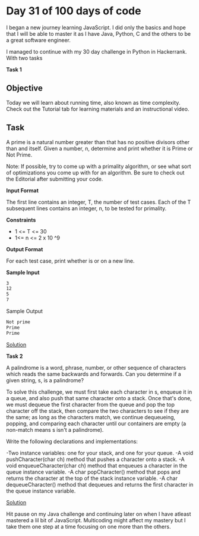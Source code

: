 # Day 31 of 100 days of code

I began a new journey learning JavaScript. I did only the basics and hope that I will be able to master it as I have Java, Python, C and the others to be a great software engineer. 

I managed to continue with my 30 day challenge in Python in Hackerrank. With two tasks

**Task 1** 
## Objective
Today we will learn about running time, also known as time complexity. Check out the Tutorial tab for learning materials and an instructional video.

## Task
A prime is a natural number greater than  that has no positive divisors other than  and itself. Given a number, n, determine and print whether it is Prime or Not Prime.

Note: If possible, try to come up with a  primality algorithm, or see what sort of optimizations you come up with for an  algorithm. Be sure to check out the Editorial after submitting your code.

**Input Format**

The first line contains an integer, T, the number of test cases.
Each of the T subsequent lines contains an integer, n, to be tested for primality.

**Constraints**
- 1 <= T <= 30
- 1<= n <= 2 x 10 ^9

**Output Format**

For each test case, print whether  is  or  on a new line.

**Sample Input**
```sh
3
12
5
7

```
Sample Output
```sh
Not prime
Prime
Prime
```
[Solution](solution.py)

**Task 2** 

A palindrome is a word, phrase, number, or other sequence of characters which reads the same backwards and forwards. Can you determine if a given string, s, is a palindrome?

To solve this challenge, we must first take each character in s, enqueue it in a queue, and also push that same character onto a stack. Once that's done, we must dequeue the first character from the queue and pop the top character off the stack, then compare the two characters to see if they are the same; as long as the characters match, we continue dequeueing, popping, and comparing each character until our containers are empty (a non-match means s isn't a palindrome).

Write the following declarations and implementations:

-Two instance variables: one for your stack, and one for your queue.
-A void pushCharacter(char ch) method that pushes a character onto a stack.
-A void enqueueCharacter(char ch) method that enqueues a character in the queue instance variable.
-A char popCharacter() method that pops and returns the character at the top of the stack instance variable.
-A char dequeueCharacter() method that dequeues and returns the first character in the queue instance variable.

[Solution](./sol.py)

Hit pause on my Java challenge and continuing later on when I have atleast mastered a lil bit of JavaScript. Multicoding might affect my mastery but I take them one step at a time focusing on one more than the others.